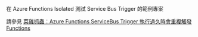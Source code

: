 在 Azure Functions Isolated 測試 Service Bus Trigger 的範例專案

請參見 [菜雞抓蟲：Azure Functions ServiceBus Trigger 執行過久時會重複觸發 Functions](https://igouist.github.io/post/2022/08/azure-function-servicebus-trigger-max-auto-renew-duration/)
